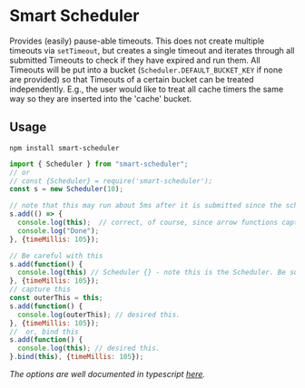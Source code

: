# Smart Scheduler
Provides (easily) pause-able timeouts. This does not create multiple timeouts via `setTimeout`, but creates 
a single timeout and iterates through all submitted Timeouts to check if they have expired and run them. All 
Timeouts will be put into a bucket (`Scheduler.DEFAULT_BUCKET_KEY` if none are provided) so that Timeouts of 
a certain bucket can be treated independently. E.g., the user would like to treat all cache timers the same way 
so they are inserted into the 'cache' bucket.

## Usage
`npm install smart-scheduler`

```javascript
import { Scheduler } from "smart-scheduler";
// or
// const {Scheduler} = require('smart-scheduler');
const s = new Scheduler(10);

// note that this may run about 5ms after it is submitted since the scheduler checks for tasks every 10ms
s.add(() => {
  console.log(this);  // correct, of course, since arrow functions capture this.
  console.log("Done");
}, {timeMillis: 105});

// Be careful with this
s.add(function() {
  console.log(this) // Scheduler {} - note this is the Scheduler. Be sure to handle this case.
}, {timeMillis: 105});
// capture this
const outerThis = this;
s.add(function() {
  console.log(outerThis); // desired this.
}, {timeMillis: 105});
//  or, bind this
s.add(function() {
  console.log(this); // desired this.
}.bind(this), {timeMillis: 105});
```

*The options are well documented in typescript [here](./index.ts).*
